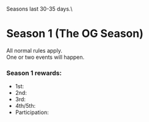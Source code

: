 Seasons last 30-35 days.\

# Season 1 (The OG Season)
All normal rules apply.\
One or two events will happen.
### Season 1 rewards:
- 1st:
- 2nd:
- 3rd:
- 4th/5th:
- Participation:
